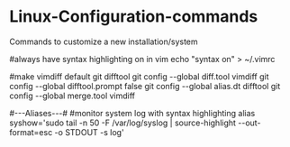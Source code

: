 Linux-Configuration-commands
============================

Commands to customize a new installation/system

#always have syntax highlighting on in vim
echo "syntax on" > ~/.vimrc

#make vimdiff default git difftool
git config --global diff.tool vimdiff
git config --global difftool.prompt false
git config --global alias.dt difftool
git config --global merge.tool vimdiff


#---Aliases---#
#monitor system log with syntax highlighting
alias syshow='sudo tail -n 50 -F /var/log/syslog | source-highlight --out-format=esc -o STDOUT -s log'
